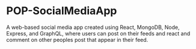 # POP-SocialMediaApp
A web-based social media app created using React, MongoDB, Node, Express, and GraphQL, where users can post on their feeds and react and comment on other peoples post that appear in their feed.
